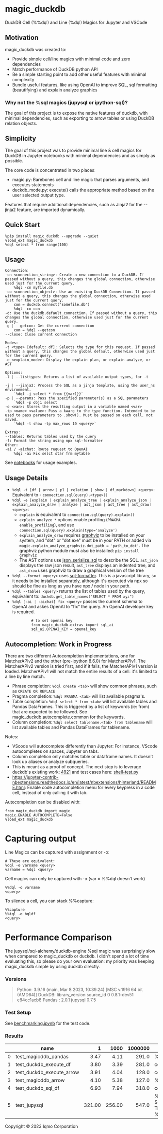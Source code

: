 # magic_duckdb

DuckDB Cell (%%dql) and Line (%dql) Magics for Jupyter and VSCode

## Motivation

magic_duckdb was created to:

- Provide simple cell/line magics with minimal code and zero dependencies
- Match performance of DuckDB python API
- Be a simple starting point to add other useful features with minimal complexity
- Bundle useful features, like using OpenAI to improve SQL, sql formatting (beautifying) and explain analyze graphics

### Why not the %sql magics (jupysql or ipython-sql)?

The goal of this project is to expose the native features of duckdb, with minimal dependencies, such as exporting to arrow tables or using DuckDB relation objects. 

## Simplicity

The goal of this project was to provide minimal line & cell magics for DuckDB in Jupyter notebooks with minimal dependencies and as simply as possible.

The core code is concentrated in two places:

- magic.py: Barebones cell and line magic that parses arguments, and executes statements
- duckdb_mode.py: execute() calls the appropriate method based on the user selected output type.

Features that require additional dependencies, such as Jinja2 for the --jinja2 feature, are imported dynamically.

## Quick Start

```
%pip install magic_duckdb --upgrade --quiet
%load_ext magic_duckdb
%dql select * from range(100)
```

## Usage

```
Connection:
-cn <connection_string>: Create a new connection to a DuckDB. If passed without a query, this changes the global connection, otherwise used just for the current query.
    %dql -cn myfile.db
-co <connection_object>: Use an existing DuckDB Connection. If passed without a query, this changes the global connection, otherwise used just for the current query.
    con = duckdb.connect("somefile.db")
    %dql -co con
-d: Use the duckdb.default_connection. If passed without a query, this changes the global connection, otherwise used just for the current query.
-g | --getcon: Get the current connection
    con = %dql --getcon
--close: Close current connection

Modes:
-t <type> [default: df]: Selects the type for this request. If passed without a query, this changes the global default, otherwise used just for the current query.
-e <explain_mode>: Display the explain plan, or explain analyze, or AST

Options:
-l | --listtypes: Returns a list of available output types, for -t

-j | --jinja2: Process the SQL as a jinja template, using the user_ns environment.
    `%dql -j select * from {{var1}}`
-p | --params: Pass the specified parameter(s) as a SQL parameters
    `%dql -p obj1 select
-o <var>: Stores the resulting output in a variable named <var>
-tp <name> <value>: Pass a kwarg to the type function. Intended to be used to pass parameters to .show(). Must be passed on each call, not saved. 
    `%dql -t show -tp max_rows 10 <query>`

Extras:
--tables: Returns tables used by the query
-f: Format the string using npx sql-formatter
Other:
-ai / -aichat: Route request to OpenAI
    %dql -ai Fix selct star frm mytable

```

See [notebooks](https://github.com/iqmo-org/magic_duckdb/tree/main/notebooks) for usage examples.

## Usage Details

- `%dql -t [df | arrow | pl | relation | show | df_markdown] <query>`: Equivalent to - `connection.sql(query).<type>()`
- `%dql -e [explain | explain_analyze_tree | explain_analyze_json | explain_analyze_draw | analyze | ast_json | ast_tree | ast_draw] <query>`:
  - `explain` is equivalent to `connection.sql(query).explain()`
  - `explain_analyze_*` options enable profiling (`PRAGMA enable_profiling`), and use `connection.sql(query).explain(type='analyze')`
  - `explain_analyze_draw` requires [graphviz](https://graphviz.org/) to be installed on your system, and "dot" or "dot.exe" must be in your PATH or added via `magic.explain_analyze_graphviz.dot_path = 'path_to_dot'`. The graphviz python module must also be installed: `pip install graphviz`
  - The AST options use [json_serialize_sql](https://github.com/duckdb/duckdb/discussions/6922) to describe the SQL. `ast_json` displays the raw json result, `ast_tree` displays an indented tree, and `ast_draw` uses graphviz to draw a graphical version of the tree
- `%dql --format <query>` uses [sql-formatter](https://github.com/sql-formatter-org/sql-formatter). This is a javascript library, so it needs to be installed separately, although it's executed via npx so should be fine as long as you have npx / node in your path.
- `%dql --tables <query>` returns the list of tables used by the query, equivalent to: `duckdb.get_table_names("SELECT * FROM xyz")`
- `%dql [-ai | -aichat] fix <query>` passes the current schema to OpenAI and askes OpenAI to "fix" the query. An OpenAI developer key is required.

```
            # to set openai key
            from magic_duckdb.extras import sql_ai
            sql_ai.OPENAI_KEY = openai_key
```

## Autocompletion: Work in Progress

There are two different Autocompletion implementations, one for MatcherAPIv2 and the other (pre-ipython 8.6.0) for MatcherAPIv1. The MatcherAPIv2 version is tried first, and if it fails, the MatcherAPIv1 version is loaded. MatcherAPIv1 will not match the entire results of a cell: it's limited to a line by line match.

- Phrase completion: `%dql create <tab>` will show common phrases, such as `CREATE OR REPLACE`
- Pragma completion: `%dql PRAGMA <tab>` will list available pragma's.
- Table completion: `%dql select * from <tab>` will list available tables and Pandas DataFrames. This is triggered by a list of keywords (ie: from) that are expected to be followed. See magic_duckdb.autocomplete.common for the keywords.
- Column completion: `%dql select tablename.<tab> from tablename` will list available tables and Pandas DataFrames for tablename.

Notes:

- VScode will autocomplete differently than Jupyter: For instance, VScode autocompletes on spaces, Jupyter on tabs.
- Column completion only matches table or dataframe names. It doesn't look up aliases or analyze subqueries.
- This is meant as a proof of concept. The next step is to leverage duckdb's existing work: [4921](https://github.com/duckdb/duckdb/pull/4921) and test cases here: [shell-test.py](https://github.com/Mytherin/duckdb/blob/5f75cb90b478434f0a1811af0695ea3a186a67a8/tools/shell/shell-test.py)
- https://jupyter-contrib-nbextensions.readthedocs.io/en/latest/nbextensions/hinterland/README.html: Enable code autocompletion menu for every keypress in a code cell, instead of only calling it with tab.

Autocompletion can be disabled with:

```
from magic_duckdb import magic
magic.ENABLE_AUTOCOMPLETE=False
%load_ext magic_duckdb
```

# Capturing output

Line Magics can be captured with assignment or -o:

```
# These are equivalent:
%dql -o varname <query>
varname = %dql <query>
```

Cell magics can only be captured with -o (var = %%dql doesn't work)

```
%%dql -o varname
<query>
```

To silence a cell, you can stack %%capture:

```
%%capture
%%iql -o bqldf
<query>
```

# Performance Comparison

The jupysql/sql-alchemy/duckdb-engine %sql magic was surprisingly slow when compared to magic_duckdb or duckdb. I didn't spend a lot of time evaluating this, so please do your own evaluation: my priority was keeping magic_duckdb simple by using duckdb directly.

### Versions

> Python: 3.9.16 (main, Mar 8 2023, 10:39:24) [MSC v.1916 64 bit (AMD64)]
> DuckDB: library_version source_id
> 0 0.8.1-dev51 e84cc1acb8
> Pandas : 2.0.1
> jupysql 0.7.5

### Test Setup

See [benchmarking.ipynb](https://github.com/iqmo-org/magic_duckdb/blob/main/notebooks/benchmarking.ipynb) for the test code.

### Results

|     | name                      |      1 |   1000 | 1000000 | description                                         |
| --- | ------------------------- | -----: | -----: | ------: | --------------------------------------------------- |
| 0   | test_magicddb_pandas      |   3.47 |   4.11 |   291.0 | %dql -t df query                                    |
| 1   | test_duckdb_execute_df    |   3.80 |   3.39 |   281.0 | con.execute(query).df()                             |
| 2   | test_duckdb_execute_arrow |   3.91 |   4.04 |   128.0 | con.execute(query).arrow()                          |
| 3   | test_magicddb_arrow       |   4.10 |   5.38 |   127.0 | %dql -t arrow query                                 |
| 4   | test_duckdb_sql_df        |   6.93 |   7.94 |   318.0 | con.sql(query).df()                                 |
| 5   | test_jupysql              | 321.00 | 256.00 |   547.0 | %config SqlMagic.autopandas = True <br/> %sql query |

Copyright &copy; 2023 Iqmo Corporation
